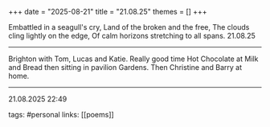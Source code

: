 +++
date = "2025-08-21"
title = "21.08.25"
themes = []
+++

Embattled in a seagull's cry,
Land of the broken and the free,
The clouds cling lightly on the edge,
Of calm horizons stretching to all spans.
21.08.25

---

Brighton with Tom, Lucas and Katie.
Really good time Hot Chocolate at Milk and Bread then sitting in pavilion Gardens.
Then Christine and Barry at home.

---

21.08.2025 22:49

tags: #personal
links: [[poems]]
